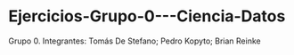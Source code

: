 # Ejercicios-Grupo-0---Ciencia-Datos
Grupo 0. Integrantes: Tomás De Stefano; Pedro Kopyto; Brian Reinke
